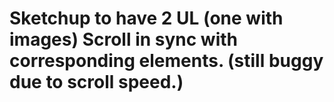 # Sketchup to have 2 UL (one with images) Scroll in sync with corresponding elements. (still buggy due to scroll speed.)
